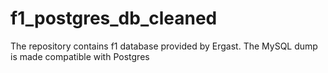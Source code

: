 # f1_postgres_db_cleaned
The repository contains f1 database provided by Ergast. The MySQL dump is made compatible with Postgres
